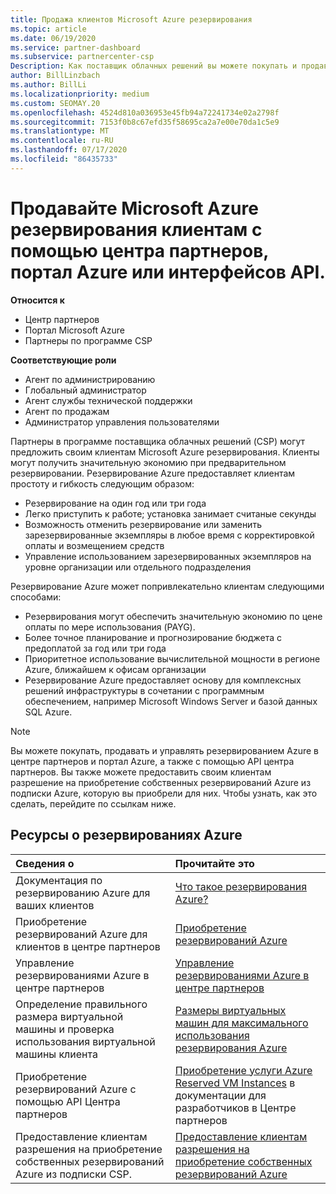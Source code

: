 ```yaml
---
title: Продажа клиентов Microsoft Azure резервирования
ms.topic: article
ms.date: 06/19/2020
ms.service: partner-dashboard
ms.subservice: partnercenter-csp
Description: Как поставщик облачных решений вы можете покупать и продавать резервирования Azure для клиентов, а также управлять ими. Используйте центр партнеров, портал Azure или API центра партнеров.
author: BillLinzbach
ms.author: BillLi
ms.localizationpriority: medium
ms.custom: SEOMAY.20
ms.openlocfilehash: 4524d810a036953e45fb94a72241734e02a2798f
ms.sourcegitcommit: 7153f0b8c67efd35f58695ca2a7e00e70da1c5e9
ms.translationtype: MT
ms.contentlocale: ru-RU
ms.lasthandoff: 07/17/2020
ms.locfileid: "86435733"
---
```

# <a name="sell-microsoft-azure-reservations-to-customers-using-partner-center-the-azure-portal-or-apis"></a>Продавайте Microsoft Azure резервирования клиентам с помощью центра партнеров, портал Azure или интерфейсов API.

**Относится к**

- Центр партнеров
- Портал Microsoft Azure
- Партнеры по программе CSP

**Соответствующие роли**

- Агент по администрированию
- Глобальный администратор
- Агент службы технической поддержки
- Агент по продажам
- Администратор управления пользователями

Партнеры в программе поставщика облачных решений (CSP) могут предложить своим клиентам Microsoft Azure резервирования. Клиенты могут получить значительную экономию при предварительном резервировании. Резервирование Azure предоставляет клиентам простоту и гибкость следующим образом:

- Резервирование на один год или три года
- Легко приступить к работе; установка занимает считаные секунды
- Возможность отменить резервирование или заменить зарезервированные экземпляры в любое время с корректировкой оплаты и возмещением средств
- Управление использованием зарезервированных экземпляров на уровне организации или отдельного подразделения 

Резервирование Azure может попривлекательно клиентам следующими способами:

- Резервирования могут обеспечить значительную экономию по цене оплаты по мере использования (PAYG).
- Более точное планирование и прогнозирование бюджета с предоплатой за год или три года
- Приоритетное использование вычислительной мощности в регионе Azure, ближайшем к офисам организации
- Резервирование Azure предоставляет основу для комплексных решений инфраструктуры в сочетании с программным обеспечением, например Microsoft Windows Server и базой данных SQL Azure.

>[!NOTE]
> Вы можете покупать, продавать и управлять резервированием Azure в центре партнеров и портал Azure, а также с помощью API центра партнеров. Вы также можете предоставить своим клиентам разрешение на приобретение собственных резервирований Azure из подписки Azure, которую вы приобрели для них. Чтобы узнать, как это сделать, перейдите по ссылкам ниже.

## <a name="azure-reservations-resources"></a>Ресурсы о резервированиях Azure

|**Сведения о**   |**Прочитайте это**    |
|:-----------------------------|:-----------------|
| Документация по резервированию Azure для ваших клиентов | [Что такое резервирования Azure?](https://docs.microsoft.com/azure/billing/billing-save-compute-costs-reservations)
|Приобретение резервирований Azure для клиентов в центре партнеров   |[Приобретение резервирований Azure](azure-reservations-buying.md)
|Управление резервированиями Azure в центре партнеров | [Управление резервированиями Azure в центре партнеров](azure-reservations-manage.md)
|Определение правильного размера виртуальной машины и проверка использования виртуальной машины клиента   |[Размеры виртуальных машин для максимального использования резервирования Azure](azure-usage.md)   |
|Приобретение резервирований Azure с помощью API Центра партнеров | [Приобретение услуги Azure Reserved VM Instances](https://docs.microsoft.com/partner-center/develop/purchase-azure-reservations) в документации для разработчиков в Центре партнеров   |
|Предоставление клиентам разрешения на приобретение собственных резервирований Azure из подписки CSP. | [Предоставление клиентам разрешения на приобретение собственных резервирований Azure](give-customers-permission.md)   |
